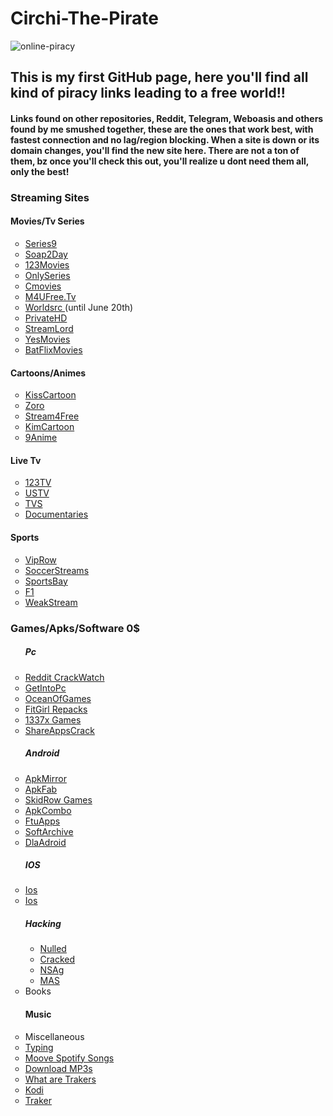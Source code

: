 # <h1>Circhi-The-Pirate</h1>

![online-piracy](https://user-images.githubusercontent.com/102611155/162018014-92de099d-7422-4331-9b8b-94339393fd5f.jpg)

<h2> This is my first GitHub page, here you'll find 
all kind of piracy links leading to a free world!!</h2> 
<h4> Links found on other repositories, Reddit, Telegram, Weboasis and others found by me smushed together, these are the ones that work best, with fastest connection and no lag/region blocking.
When a site is down or its domain changes, you'll find the new site here.
There are not a ton of them, bz once you'll check this out, you'll realize u dont need them all, only the best!</h4>

<h3> Streaming Sites </h3>

  
<h4>Movies/Tv Series</h4>
<ul style="list-style-type:circle">
<li> <a href="https://series9.me/" target="_blank"> Series9 </a> </li>
<li> <a href="https://soap2day.ac/" target-"_blank"> Soap2Day </a> </li>
<li> <a href="https://ww1.123moviesfree.net/" target-"_blank"> 123Movies </a> </li>
<li> <a href="https://cinefunhd.com/" target-"_blank"> OnlySeries </a> </li>
<li> <a href="https://cmovies.online/" target-"_blank"> Cmovies </a> </li>
<li> <a href="https://ww1.m4ufree.tv/" target-"_blank"> M4UFree.Tv </a> </li>
<li> <a href="https://www.worldsrc.net/" target-"_blank"> Worldsrc  </a> (until June 20th)</li>
<li> <a href="https://www.privatehd.xyz//" target-"_blank"> PrivateHD  </a> </li>
<li> <a href="http://www.streamlord.com/" target-"_blank"> StreamLord </a></li>
<li> <a href="https://yesmovies.pe/yes.html" target-"_blank"> YesMovies </a></li>
<li> <a href="https://batflixmovies.club/" target-"_blank"> BatFlixMovies </a></li>
   
  </ul>
<h4> Cartoons/Animes</h4>
<ul style="list-style-type:circle">
  
<li> <a href="https://kisscartoon.nz/" target="_blank"> KissCartoon </a> </li>
<li> <a href="https://zoro.to/" target="_blank"> Zoro </a> </li>
<li> <a href="https://www.stream4free.live/" target="_blank"> Stream4Free </a> </li>
<li> <a href="https://kimcartoon.li/" target="_blank"> KimCartoon </a> </li>
<li> <a href="https://9anime.to/home" target="_blank">9Anime </a> </li>


  </ul>



<h4>Live Tv</h4>
  <ul style="list-style-type:circle">
  
  
<li> <a href="http://live94today.com/top-streams/" target-"_blank"> 123TV </a> </li>
<li> <a href="https://ustv247.tv/" target-"_blank"> USTV </a> </li> 
<li> <a href="https://time4tv.stream/" target-"_blank"> TVS </a> </li> 
  <li> <a href="https://ihavenotv.com/" target-"_blank"> Documentaries  </a> </li> 
  </ul>
  
  
<h4>Sports </h4>
  <ul style="list-style-type:circle">

<li> <a href="https://en.viprow.me/" target-"_blank"> VipRow </a> </li>
<li> <a href="https://main.soccerstreams-100.tv/" target-"_blank"> SoccerStreams </a> </li>
<li> <a href="https://www.sportsbay.sx/" target-"_blank"> SportsBay </a> </li>
<li> <a href="https://live.f1stream.me/" target-"_blank"> F1 </a> </li>
<li> <a href="http://weakstreams.com/" target-"_blank"> WeakStream </a> </li>
 

</ul>  
<h3>Games/Apks/Software 0$</h3>

<ul style="list-style-type:circle">
<h5> Pc </h5>
<li> <a href="https://www.reddit.com/r/CrackWatch/" target-"_blank"> Reddit CrackWatch </a> </li>
<li> <a href="https://getintopc.com/" target-"_blank"> GetIntoPc </a> </li>
<li> <a href="https://oceansofgamess.com/" target-"_blank"> OceanOfGames </a> </li>
<li> <a href="https://fitgirl-repacks.site/" target-"_blank"> FitGirl Repacks </a> </li>
<li> <a href="https://www.1377x.to/popular-games" target-"_blank"> 1337x Games </a> </li>
  <li> <a href="https://shareappscrack.com/" target-"_blank"> ShareAppsCrack </a> </li>

<h5>Android</h5>
<li> <a href="https://www.apkmirror.com/" target-"_blank"> ApkMirror </a> </li>
<li> <a href="https://apkfab.com/" target-"_blank"> ApkFab </a> </li>
<li> <a href="https://skidrowrepacks.com/" target-"_blank"> SkidRow Games </a> </li>
<li> <a href="https://apkcombo.com/"> ApkCombo </a> </li>
<li> <a href="https://ftuapps.dev/?1" target-"_blank"> FtuApps </a> </li>
<li> <a href="https://sanet.st/" target-"_blank"> SoftArchive </a> </li>
<li> <a href="https://dlandroid.com/" target-"_blank"> DlaAdroid </a> </li>
<h5>IOS</h5>
<li> <a href="https://julio.hackyouriphone.org/" target-"_blank"> Ios </a> </li>
<li> <a href="https://cydiageek.yourepo.com/" target-"_blank"> Ios </a> </li>
<h5> Hacking</h5>
<ul style="list-style-type:circle">

<li> <a href="nulled.to"_blank"> Nulled </a> </li>
<li> <a href="cracked.io"_blank"> Cracked </a> </li>
<li> <a href="https://nsaneforums.com/" target="_blank"> NSAg </a> </li>
<li> <a href="https://massgrave.dev/" target="_blank"> MAS</a> </li>

</ul>
<li>Books </li>
<h4>Music </h4>

<li>Miscellaneous</li>
<li> <a href="https://www.typingstudy.com/lesson" target="_blank"> Typing</a> </li>

  <li> <a href="https://www.mooval.de/" target="_blank"> Moove Spotify Songs </a> </li>

  <li> <a href="https://slider.kz//" target="_blank"> Download MP3s</a> </li>
<li> <a href="reddit.com/r/Piracy/wiki/guides/private_trackers#wiki_.25BA_what_are_the_benefits_of_private_trackers_when_compared_to_public_trackers.3F" target="_blank"> What are Trakers</a> </li>
<li> <a href="https://www.reddit.com/r/Addons4Kodi/wiki/introduction" target="_blank"> Kodi</a> </li>
<li> <a href="https://trackerslist.com/#/" target="_blank"> Traker</a> </li>


